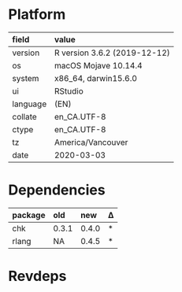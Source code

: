 # Platform

|field    |value                        |
|:--------|:----------------------------|
|version  |R version 3.6.2 (2019-12-12) |
|os       |macOS Mojave 10.14.4         |
|system   |x86_64, darwin15.6.0         |
|ui       |RStudio                      |
|language |(EN)                         |
|collate  |en_CA.UTF-8                  |
|ctype    |en_CA.UTF-8                  |
|tz       |America/Vancouver            |
|date     |2020-03-03                   |

# Dependencies

|package |old   |new   |Δ  |
|:-------|:-----|:-----|:--|
|chk     |0.3.1 |0.4.0 |*  |
|rlang   |NA    |0.4.5 |*  |

# Revdeps

